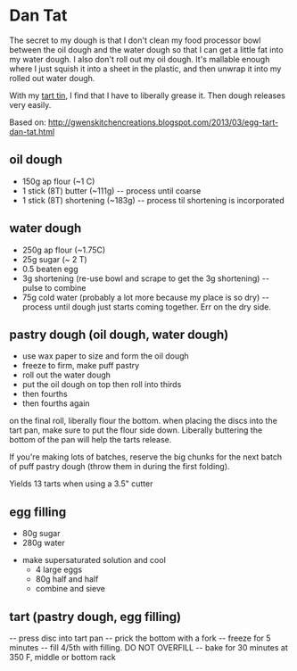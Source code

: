 # Dan Tat

The secret to my dough is that I don't clean my food processor bowl between the
oil dough and the water dough so that I can get a little fat into my water dough.
I also don't roll out my oil dough. It's mallable enough where I just squish it
into a sheet in the plastic, and then unwrap it into my rolled out water dough.

With my [tart tin](http://www.amazon.com/gp/product/B00CQKDOWI/?tag=crtobu-20), I
find that I have to liberally grease it. Then dough releases very easily.

Based on: http://gwenskitchencreations.blogspot.com/2013/03/egg-tart-dan-tat.html

## oil dough
 + 150g ap flour (~1 C)
 + 1 stick (8T) butter (~111g)
 -- process until coarse
 + 1 stick (8T) shortening (~183g)
 -- process til shortening is incorporated

## water dough

 + 250g ap flour (~1.75C)
 + 25g sugar (~ 2 T)
 + 0.5 beaten egg
 + 3g shortening (re-use bowl and scrape to get the 3g shortening)
 -- pulse to combine
 + 75g cold water (probably a lot more because my place is so dry)
 -- process until dough just starts coming together. Err on the dry side.

## pastry dough (oil dough, water dough)
  - use wax paper to size and form the oil dough
  - freeze to firm, make puff pastry
  - roll out the water dough
  - put the oil dough on top then roll into thirds
  - then fourths
  - then fourths again

on the final roll, liberally flour the bottom. when placing the discs into the
tart pan, make sure to put the flour side down. Liberally buttering the bottom of the pan
will help the tarts release.

If you're making lots of batches, reserve the big chunks for the next batch of
puff pastry dough (throw them in during the first folding).

Yields 13 tarts when using a 3.5" cutter

## egg filling
+ 80g sugar
+ 280g water
- make supersaturated solution and cool
  + 4 large eggs
  + 80g half and half
  - combine and sieve


## tart (pastry dough, egg filling)
 -- press disc into tart pan
 -- prick the bottom with a fork
 -- freeze for 5 minutes
 -- fill 4/5th with filling. DO NOT OVERFILL
 -- bake for 30 minutes at 350 F, middle or bottom rack
